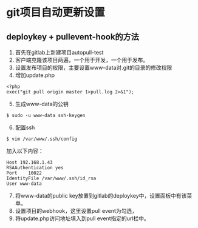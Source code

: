 # git项目自动更新设置

## deploykey + pullevent-hook的方法

1. 首先在gitlab上新建项目autopull-test
2. 客户端克隆该项目两遍，一个用于开发，一个用于发布。
3. 设置发布项目的权限，主要设置www-data对.git的目录的修改权限
4. 增加update.php
```
<?php
exec("git pull origin master 1>pull.log 2>&1");
```
5. 生成www-data的公钥
```
$ sudo -u www-data ssh-keygen
```
6. 配置ssh
```
$ vim /var/www/.ssh/config
```
加入以下内容：
```
Host 192.168.1.43
RSAAuthentication yes
Port    10022
IdentityFile /var/www/.ssh/id_rsa
User www-data
```
7. 将www-data的public key放置到gitlab的deploykey中，设置面板中有该菜单。
8. 设置项目的webhook，这里设置pull event为勾选，
9. 将update.php访问地址填入到pull event指定的url栏中。
